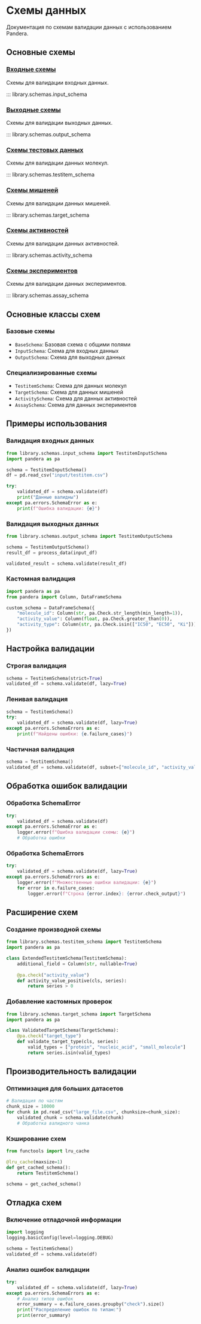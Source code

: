 # Схемы данных

Документация по схемам валидации данных с использованием Pandera.

## Основные схемы

### [Входные схемы](input_schemas.md)

Схемы для валидации входных данных.

::: library.schemas.input_schema

### [Выходные схемы](output_schemas.md)

Схемы для валидации выходных данных.

::: library.schemas.output_schema

### [Схемы тестовых данных](testitem_schemas.md)

Схемы для валидации данных молекул.

::: library.schemas.testitem_schema

### [Схемы мишеней](target_schemas.md)

Схемы для валидации данных мишеней.

::: library.schemas.target_schema

### [Схемы активностей](activity_schemas.md)

Схемы для валидации данных активностей.

::: library.schemas.activity_schema

### [Схемы экспериментов](assay_schemas.md)

Схемы для валидации данных экспериментов.

::: library.schemas.assay_schema

## Основные классы схем

### Базовые схемы

- `BaseSchema`: Базовая схема с общими полями
- `InputSchema`: Схема для входных данных
- `OutputSchema`: Схема для выходных данных

### Специализированные схемы

- `TestitemSchema`: Схема для данных молекул
- `TargetSchema`: Схема для данных мишеней
- `ActivitySchema`: Схема для данных активностей
- `AssaySchema`: Схема для данных экспериментов

## Примеры использования

### Валидация входных данных

```python
from library.schemas.input_schema import TestitemInputSchema
import pandera as pa

schema = TestitemInputSchema()
df = pd.read_csv("input/testitem.csv")

try:
    validated_df = schema.validate(df)
    print("Данные валидны")
except pa.errors.SchemaError as e:
    print(f"Ошибка валидации: {e}")
```

### Валидация выходных данных

```python
from library.schemas.output_schema import TestitemOutputSchema

schema = TestitemOutputSchema()
result_df = process_data(input_df)

validated_result = schema.validate(result_df)
```

### Кастомная валидация

```python
import pandera as pa
from pandera import Column, DataFrameSchema

custom_schema = DataFrameSchema({
    "molecule_id": Column(str, pa.Check.str_length(min_length=1)),
    "activity_value": Column(float, pa.Check.greater_than(0)),
    "activity_type": Column(str, pa.Check.isin(["IC50", "EC50", "Ki"]))
})
```

## Настройка валидации

### Строгая валидация

```python
schema = TestitemSchema(strict=True)
validated_df = schema.validate(df, lazy=True)
```

### Ленивая валидация

```python
schema = TestitemSchema()
try:
    validated_df = schema.validate(df, lazy=True)
except pa.errors.SchemaErrors as e:
    print(f"Найдены ошибки: {e.failure_cases}")
```

### Частичная валидация

```python
schema = TestitemSchema()
validated_df = schema.validate(df, subset=["molecule_id", "activity_value"])
```

## Обработка ошибок валидации

### Обработка SchemaError

```python
try:
    validated_df = schema.validate(df)
except pa.errors.SchemaError as e:
    logger.error(f"Ошибка валидации схемы: {e}")
    # Обработка ошибки
```

### Обработка SchemaErrors

```python
try:
    validated_df = schema.validate(df, lazy=True)
except pa.errors.SchemaErrors as e:
    logger.error(f"Множественные ошибки валидации: {e}")
    for error in e.failure_cases:
        logger.error(f"Строка {error.index}: {error.check_output}")
```

## Расширение схем

### Создание производной схемы

```python
from library.schemas.testitem_schema import TestitemSchema
import pandera as pa

class ExtendedTestitemSchema(TestitemSchema):
    additional_field = Column(str, nullable=True)
    
    @pa.check("activity_value")
    def activity_value_positive(cls, series):
        return series > 0
```

### Добавление кастомных проверок

```python
from library.schemas.target_schema import TargetSchema
import pandera as pa

class ValidatedTargetSchema(TargetSchema):
    @pa.check("target_type")
    def validate_target_type(cls, series):
        valid_types = ["protein", "nucleic_acid", "small_molecule"]
        return series.isin(valid_types)
```

## Производительность валидации

### Оптимизация для больших датасетов

```python
# Валидация по частям
chunk_size = 10000
for chunk in pd.read_csv("large_file.csv", chunksize=chunk_size):
    validated_chunk = schema.validate(chunk)
    # Обработка валидного чанка
```

### Кэширование схем

```python
from functools import lru_cache

@lru_cache(maxsize=1)
def get_cached_schema():
    return TestitemSchema()

schema = get_cached_schema()
```

## Отладка схем

### Включение отладочной информации

```python
import logging
logging.basicConfig(level=logging.DEBUG)

schema = TestitemSchema()
validated_df = schema.validate(df)
```

### Анализ ошибок валидации

```python
try:
    validated_df = schema.validate(df, lazy=True)
except pa.errors.SchemaErrors as e:
    # Анализ типов ошибок
    error_summary = e.failure_cases.groupby("check").size()
    print("Распределение ошибок по типам:")
    print(error_summary)
```
 
 
 
 
